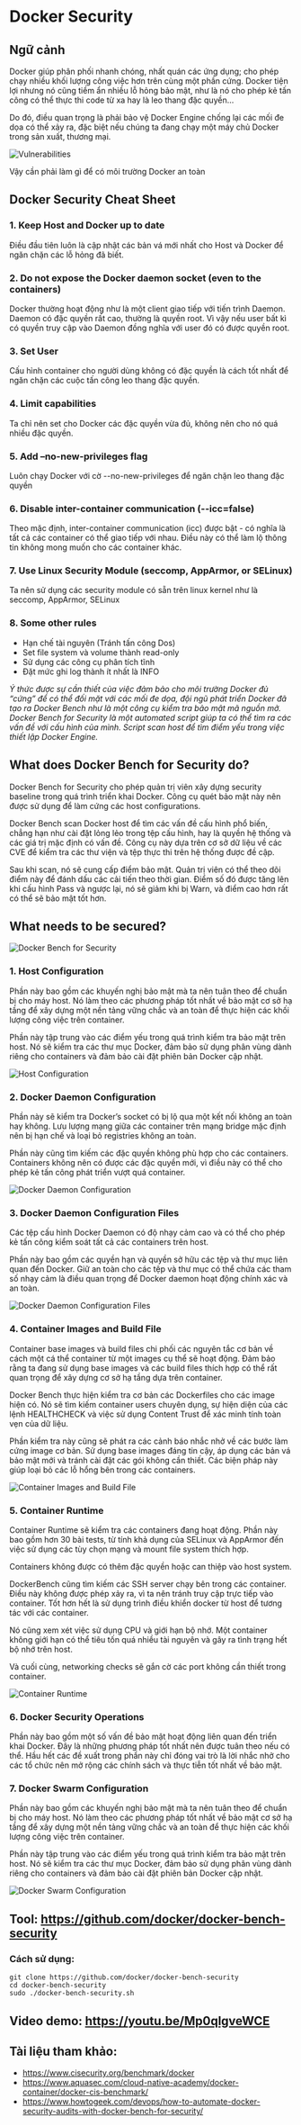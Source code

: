 # Docker Security 
## Ngữ cảnh
Docker giúp phân phối nhanh chóng, nhất quán các ứng dụng; cho phép chạy nhiều khối lượng công việc hơn trên cùng một phần cứng. Docker tiện lợi nhưng nó cũng tiềm ẩn nhiều lỗ hỏng bảo mật, như là nó cho phép kẻ tấn công có thể thực thi code từ xa hay là leo thang đặc quyền…

Do đó, điều quan trọng là phải bảo vệ Docker Engine chống lại các mối đe dọa có thể xảy ra, đặc biệt nếu chúng ta đang chạy một máy chủ Docker trong sản xuất, thương mại.

![Vulnerabilities](./images/Vulnerabilities.png)

Vậy cần phải làm gì để có môi trường Docker an toàn

## Docker Security Cheat Sheet
### 1. Keep Host and Docker up to date
Điều đầu tiên luôn là cập nhật các bản vá mới nhất cho Host và Docker để ngăn chặn các lỗ hỏng đã biết.

### 2. Do not expose the Docker daemon socket (even to the containers)
Docker thường hoạt động như là một client giao tiếp với tiến trình Daemon. Daemon có đặc quyền rất cao, thường là quyền root. Vì vậy nếu user bất kì có quyền truy cập vào Daemon đồng nghĩa với user đó có được quyền root.

### 3. Set User
Cấu hình container cho người dùng không có đặc quyền là cách tốt nhất để ngăn chặn các cuộc tấn công leo thang đặc quyền.

### 4. Limit capabilities
Ta chỉ nên set cho Docker các đặc quyền vừa đủ, không nên cho nó quá nhiều đặc quyền.

### 5. Add –no-new-privileges flag
Luôn chạy Docker với cờ --no-new-privileges để ngăn chặn leo thang đặc quyền

### 6. Disable inter-container communication (--icc=false)
Theo mặc định, inter-container communication (icc) được bật - có nghĩa là tất cả các container có thể giao tiếp với nhau. Điều này có thể làm lộ thông tin không mong muốn cho các container khác.

### 7. Use Linux Security Module (seccomp, AppArmor, or SELinux)
Ta nên sử dụng các security module có sẵn trên linux kernel như là seccomp, AppArmor, SELinux

### 8. Some other rules
- Hạn chế tài nguyên (Tránh tấn công Dos)
- Set file system và volume thành read-only
- Sử dụng các công cụ phân tích tĩnh
- Đặt mức ghi log thành ít nhất là INFO


*Ý thức được sự cần thiết của việc đảm bảo cho môi trường Docker đủ “cứng” để có thể đối mặt với các mối đe dọa, đội ngũ phát triển Docker đã tạo ra Docker Bench như là một công cụ kiểm tra bảo mật mã nguồn mở. Docker Bench for Security là một automated script giúp ta có thể tìm ra các vấn đề với cấu hình của mình. Script scan host để tìm điểm yếu trong việc thiết lập Docker Engine.*

## What does Docker Bench for Security do?
Docker Bench for Security cho phép quản trị viên xây dựng security baseline trong quá trình triển khai Docker. Công cụ quét bảo mật này nên được sử dụng để làm cứng các host configurations.

Docker Bench scan Docker host để tìm các vấn đề cấu hình phổ biến, chẳng hạn như cài đặt lỏng lẻo trong tệp cấu hình, hay là quyền hệ thống và các giá trị mặc định có vấn đề. Công cụ này dựa trên cơ sở dữ liệu về các CVE để kiểm tra các thư viện và tệp thực thi trên hệ thống được đề cập.

Sau khi scan, nó sẽ cung cấp điểm bảo mật. Quản trị viên có thể theo dõi điểm này để đánh dấu các cải tiến theo thời gian. Điểm số đó được tăng lên khi cấu hình Pass và ngược lại, nó sẽ giảm khi bị Warn, và điểm cao hơn rất có thể sẽ bảo mật tốt hơn.

## What needs to be secured?
![Docker Bench for Security](./images/DockerBench.png)

### 1. Host Configuration
Phần này bao gồm các khuyến nghị bảo mật mà ta nên tuân theo để chuẩn bị cho máy host. Nó làm theo các phương pháp tốt nhất về bảo mật cơ sở hạ tầng để xây dựng một nền tảng vững chắc và an toàn để thực hiện các khối lượng công việc trên container.

Phần này tập trung vào các điểm yếu trong quá trình kiểm tra bảo mật trên host. Nó sẽ kiểm tra các thư mục Docker, đảm bảo sử dụng phân vùng dành riêng cho containers và đảm bảo cài đặt phiên bản Docker cập nhật.

![Host Configuration](./images/HostConfiguration.png)

### 2. Docker Daemon Configuration
Phần này sẽ kiểm tra Docker’s socket có bị lộ qua một kết nối không an toàn hay không. Lưu lượng mạng giữa các container trên mạng bridge mặc định nên bị hạn chế và loại bỏ registries không an toàn.

Phần này cũng tìm kiếm các đặc quyền không phù hợp cho các containers. Containers không nên có được các đặc quyền mới, vì điều này có thể cho phép kẻ tấn công phát triển vượt quá container.

![Docker Daemon Configuration](./images/DockerDaemonConfiguration.png)

### 3. Docker Daemon Configuration Files
Các tệp cấu hình Docker Daemon có độ nhạy cảm cao và có thể cho phép kẻ tấn công kiểm soát tất cả các containers trên host.

Phần này bao gồm các quyền hạn và quyền sở hữu các tệp và thư mục liên quan đến Docker. Giữ an toàn cho các tệp và thư mục có thể chứa các tham số nhạy cảm là điều quan trọng để Docker daemon hoạt động chính xác và an toàn.

![Docker Daemon Configuration Files](./images/DockerDaemonConfigurationFiles.png)

### 4. Container Images and Build File
Container base images và build files chi phối các nguyên tắc cơ bản về cách một cá thể container từ một images cụ thể sẽ hoạt động. Đảm bảo rằng ta đang sử dụng base images và các build files thích hợp có thể rất quan trọng để xây dựng cơ sở hạ tầng dựa trên container.

Docker Bench thực hiện kiểm tra cơ bản các Dockerfiles cho các image hiện có. Nó sẽ tìm kiếm container users chuyên dụng, sự hiện diện của các lệnh HEALTHCHECK và việc sử dụng Content Trust để xác minh tính toàn vẹn của dữ liệu.

Phần kiểm tra này cũng sẽ phát ra các cảnh báo nhắc nhở về các bước làm cứng image cơ bản. Sử dụng base images đáng tin cậy, áp dụng các bản vá bảo mật mới và tránh cài đặt các gói không cần thiết. Các biện pháp này giúp loại bỏ các lỗ hổng bên trong các containers.

![Container Images and Build File](./images/ContainerImagesandBuildFile.png)

### 5. Container Runtime
Container Runtime sẽ kiểm tra các containers đang hoạt động. Phần này bao gồm hơn 30 bài tests, từ tính khả dụng của SELinux và AppArmor đến việc sử dụng các tùy chọn mạng và mount file system thích hợp.

Containers không được có thêm đặc quyền hoặc can thiệp vào host system.

DockerBench cũng tìm kiếm các SSH server chạy bên trong các container. Điều này không được phép xảy ra, vì ta nên tránh truy cập trực tiếp vào container. Tốt hơn hết là sử dụng trình điều khiển docker từ host để tương tác với các container.

Nó cũng xem xét việc sử dụng CPU và giới hạn bộ nhớ. Một container không giới hạn có thể tiêu tốn quá nhiều tài nguyên và gây ra tình trạng hết bộ nhớ trên host.

Và cuối cùng, networking checks sẽ gắn cờ các port không cần thiết trong container.

![Container Runtime](./images/ContainerRuntime.png)

### 6. Docker Security Operations
Phần này bao gồm một số vấn đề bảo mật hoạt động liên quan đến triển khai Docker. Đây là những phương pháp tốt nhất nên được tuân theo nếu có thể. Hầu hết các đề xuất trong phần này chỉ đóng vai trò là lời nhắc nhở cho các tổ chức nên mở rộng các chính sách và thực tiễn tốt nhất về bảo mật.

### 7. Docker Swarm Configuration
Phần này bao gồm các khuyến nghị bảo mật mà ta nên tuân theo để chuẩn bị cho máy host. Nó làm theo các phương pháp tốt nhất về bảo mật cơ sở hạ tầng để xây dựng một nền tảng vững chắc và an toàn để thực hiện các khối lượng công việc trên container.

Phần này tập trung vào các điểm yếu trong quá trình kiểm tra bảo mật trên host. Nó sẽ kiểm tra các thư mục Docker, đảm bảo sử dụng phân vùng dành riêng cho containers và đảm bảo cài đặt phiên bản Docker cập nhật.

![Docker Swarm Configuration](./images/DockerSwarmConfiguration.png)

## Tool: https://github.com/docker/docker-bench-security
### Cách sử dụng: 
    git clone https://github.com/docker/docker-bench-security
    cd docker-bench-security
    sudo ./docker-bench-security.sh

## Video demo: https://youtu.be/Mp0qlgveWCE

## Tài liệu tham khảo:
- https://www.cisecurity.org/benchmark/docker
- https://www.aquasec.com/cloud-native-academy/docker-container/docker-cis-benchmark/
- https://www.howtogeek.com/devops/how-to-automate-docker-security-audits-with-docker-bench-for-security/